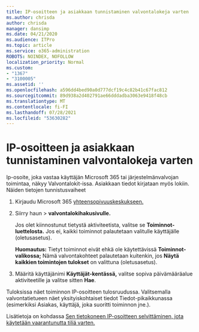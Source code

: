```yaml
---
title: IP-osoitteen ja asiakkaan tunnistaminen valvontalokeja varten
ms.author: chrisda
author: chrisda
manager: dansimp
ms.date: 04/21/2020
ms.audience: ITPro
ms.topic: article
ms.service: o365-administration
ROBOTS: NOINDEX, NOFOLLOW
localization_priority: Normal
ms.custom:
- "1367"
- "3100005"
ms.assetid: ''
ms.openlocfilehash: a596dd4bed90a0d777dcf19c4c82b41c67fac812
ms.sourcegitcommit: 89d938a2d402791ae66dddadba3063e9418f48cb
ms.translationtype: MT
ms.contentlocale: fi-FI
ms.lasthandoff: 07/28/2021
ms.locfileid: "53630282"
---
```

# <a name="identify-ip-address-and-client-in-audit-logs"></a>IP-osoitteen ja asiakkaan tunnistaminen valvontalokeja varten

Ip-osoite, joka vastaa käyttäjän Microsoft 365 tai järjestelmänvalvojan toimintaa, näkyy Valvontalokit-issa. Asiakkaan tiedot kirjataan myös lokiin. Näiden tietojen tunnistusvaiheet

1. Kirjaudu Microsoft 365 [yhteensopivuuskeskukseen.](https://protection.office.com/)

2. Siirry haun   >  **valvontalokihakusivulle.**

   Jos olet kiinnostunut tietystä aktiviteetista, valitse se **Toiminnot-luettelosta.** Jos ei, kaikki toiminnot palautetaan valitulle käyttäjälle (oletusasetus).

   **Huomautus:** Tietyt toiminnot eivät ehkä ole käytettävissä **Toiminnot-valikossa;** Nämä valvontakohteet palautetaan kuitenkin, jos **Näytä kaikkien toimintojen tulokset** on valittuna (oletusasetus).

3. Määritä käyttäjänimi **Käyttäjät-kentässä,** valitse sopiva päivämääräalue aktiviteetille ja valitse sitten **Hae**.

Tuloksissa näet toiminnon IP-osoitteen tulosruudussa. Valitsemalla valvontatietueen näet yksityiskohtaiset  tiedot Tiedot-pikaikkunassa (esimerkiksi Asiakas, käyttäjä, joka suoritti toiminnon jne.).

Lisätietoja on kohdassa [Sen tietokoneen IP-osoitteen selvittäminen, jota käytetään vaarantunutta tiliä varten.](/microsoft-365/compliance/auditing-troubleshooting-scenarios#find-the-ip-address-of-the-computer-used-to-access-a-compromised-account)
